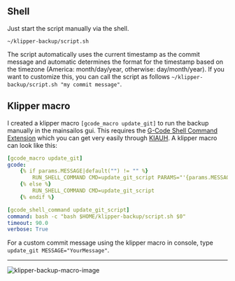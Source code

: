 ## Shell
Just start the script manually via the shell.

```shell
~/klipper-backup/script.sh
```

The script automatically uses the current timestamp as the commit message and automatic determines the format for the timestamp based on the timezone (America: month/day/year, otherwise: day/month/year). If you want to customize this, you can call the script as follows `~/klipper-backup/script.sh "my commit message"`.

## Klipper macro
I created a klipper macro `[gcode_macro update_git]` to run the backup manually in the mainsailos gui. This requires the [G-Code Shell Command Extension](https://github.com/th33xitus/kiauh/blob/master/docs/gcode_shell_command.md) which you can get very easily through [KIAUH](https://github.com/th33xitus/kiauh).
A klipper macro can look like this:
```yaml
[gcode_macro update_git]
gcode:
    {% if params.MESSAGE|default("") != "" %}
        RUN_SHELL_COMMAND CMD=update_git_script PARAMS="'{params.MESSAGE}'"
    {% else %}
        RUN_SHELL_COMMAND CMD=update_git_script
    {% endif %}

[gcode_shell_command update_git_script]
command: bash -c "bash $HOME/klipper-backup/script.sh $0"
timeout: 90.0
verbose: True

```

For a custom commit message using the klipper macro in console, type `update_git MESSAGE="YourMessage"`.
***
![klipper-backup-macro-image](https://i.imgur.com/UglWf6t.png)
